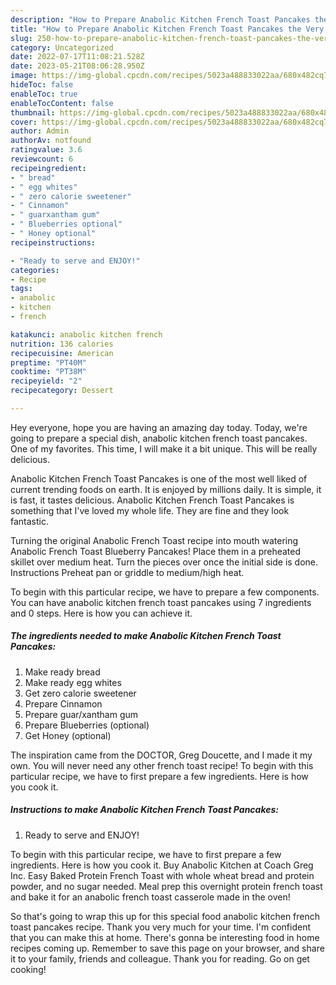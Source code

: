 ```yaml
---
description: "How to Prepare Anabolic Kitchen French Toast Pancakes the Very Delicious}"
title: "How to Prepare Anabolic Kitchen French Toast Pancakes the Very Delicious}"
slug: 250-how-to-prepare-anabolic-kitchen-french-toast-pancakes-the-very-delicious
category: Uncategorized
date: 2022-07-17T11:08:21.528Z
date: 2023-05-21T08:06:28.950Z
image: https://img-global.cpcdn.com/recipes/5023a488833022aa/680x482cq70/anabolic-kitchen-french-toast-pancakes-recipe-main-photo.jpg
hideToc: false
enableToc: true
enableTocContent: false
thumbnail: https://img-global.cpcdn.com/recipes/5023a488833022aa/680x482cq70/anabolic-kitchen-french-toast-pancakes-recipe-main-photo.jpg
cover: https://img-global.cpcdn.com/recipes/5023a488833022aa/680x482cq70/anabolic-kitchen-french-toast-pancakes-recipe-main-photo.jpg
author: Admin
authorAv: notfound
ratingvalue: 3.6
reviewcount: 6
recipeingredient:
- " bread"
- " egg whites"
- " zero calorie sweetener"
- " Cinnamon"
- " guarxantham gum"
- " Blueberries optional"
- " Honey optional"
recipeinstructions:

- "Ready to serve and ENJOY!"
categories:
- Recipe
tags:
- anabolic
- kitchen
- french

katakunci: anabolic kitchen french 
nutrition: 136 calories
recipecuisine: American
preptime: "PT40M"
cooktime: "PT38M"
recipeyield: "2"
recipecategory: Dessert

---
```



Hey everyone, hope you are having an amazing day today. Today, we're going to prepare a special dish, anabolic kitchen french toast pancakes. One of my favorites. This time, I will make it a bit unique. This will be really delicious.

Anabolic Kitchen French Toast Pancakes is one of the most well liked of current trending foods on earth. It is enjoyed by millions daily. It is simple, it is fast, it tastes delicious. Anabolic Kitchen French Toast Pancakes is something that I've loved my whole life. They are fine and they look fantastic.

Turning the original Anabolic French Toast recipe into mouth watering Anabolic French Toast Blueberry Pancakes! Place them in a preheated skillet over medium heat. Turn the pieces over once the initial side is done. Instructions Preheat pan or griddle to medium/high heat.


To begin with this particular recipe, we have to prepare a few components. You can have anabolic kitchen french toast pancakes using 7 ingredients and 0 steps. Here is how you can achieve it.

<!--inarticleads1-->

##### The ingredients needed to make Anabolic Kitchen French Toast Pancakes:

1. Make ready  bread
1. Make ready  egg whites
1. Get  zero calorie sweetener
1. Prepare  Cinnamon
1. Prepare  guar/xantham gum
1. Prepare  Blueberries (optional)
1. Get  Honey (optional)


The inspiration came from the DOCTOR, Greg Doucette, and I made it my own. You will never need any other french toast recipe! To begin with this particular recipe, we have to first prepare a few ingredients. Here is how you cook it. 

<!--inarticleads2-->

##### Instructions to make Anabolic Kitchen French Toast Pancakes:


1. Ready to serve and ENJOY!

To begin with this particular recipe, we have to first prepare a few ingredients. Here is how you cook it. Buy Anabolic Kitchen at Coach Greg Inc. Easy Baked Protein French Toast with whole wheat bread and protein powder, and no sugar needed. Meal prep this overnight protein french toast and bake it for an anabolic french toast casserole made in the oven! 

So that's going to wrap this up for this special food anabolic kitchen french toast pancakes recipe. Thank you very much for your time. I'm confident that you can make this at home. There's gonna be interesting food in home recipes coming up. Remember to save this page on your browser, and share it to your family, friends and colleague. Thank you for reading. Go on get cooking!
